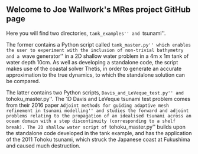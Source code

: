 ## Welcome to Joe Wallwork's MRes project GitHub page

Here you will find two directories, ``tank_examples'' and ``tsunami''.

The former contains a Python script called ``tank_master.py'' which enables
the user to experiment with the inclusion of non-trivial bathymetry and a
``wave generator'' in a 2D shallow water problem in a 4m x 1m tank of water
depth 10cm. As well as developing a standalone code, the script makes use of
the coastal solver Thetis, in order to generate an accurate approximation to
the true dynamics, to which the standalone solution can be compared.

The latter contains two Python scripts, ``Davis_and_LeVeque_test.py'' and
``tohoku_master.py''. The 1D Davis and LeVeque tsunami test problem comes
from their 2016 paper ``Adjoint methods for guiding adaptive mesh refinement
in tsunami modelling'' and studies the forward and adjoint problems relating
to the propagation of an idealised tsunami across an ocean domain with a step
discontinuity (corresponding to a shelf break). The 2D shallow water script
of ``tohoku_master.py'' builds upon the standalone code developed in the tank
example, and has the application of the 2011 Tohoku tsunami, which struck the
Japanese coast at Fukushima and caused much destruction.
